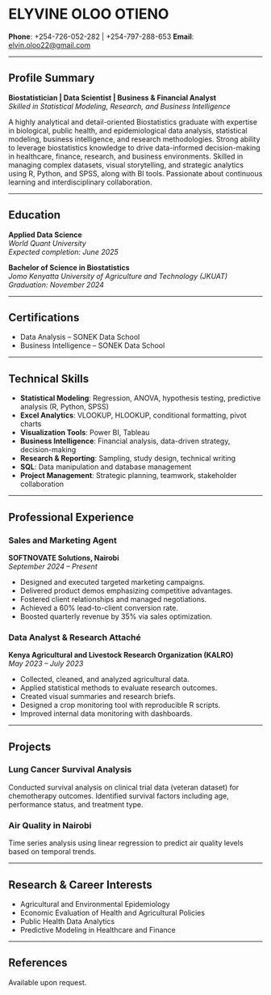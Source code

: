 # ELYVINE OLOO OTIENO

 **Phone**: +254-726-052-282  | +254-797-288-653
 **Email**: elvin.oloo22@gmail.com  

---

## Profile Summary

**Biostatistician | Data Scientist | Business & Financial Analyst**  
_Skilled in Statistical Modeling, Research, and Business Intelligence_

A highly analytical and detail-oriented Biostatistics graduate with expertise in biological, public health, and epidemiological data analysis, statistical modeling, business intelligence, and research methodologies. Strong ability to leverage biostatistics knowledge to drive data-informed decision-making in healthcare, finance, research, and business environments. Skilled in managing complex datasets, visual storytelling, and strategic analytics using R, Python, and SPSS, along with BI tools. Passionate about continuous learning and interdisciplinary collaboration.

---

## Education

**Applied Data Science**  
*World Quant University*  
_Expected completion: June 2025_

**Bachelor of Science in Biostatistics**  
*Jomo Kenyatta University of Agriculture and Technology (JKUAT)*  
_Graduation: November 2024_

---

## Certifications

- Data Analysis – SONEK Data School  
- Business Intelligence – SONEK Data School

---

## Technical Skills

- **Statistical Modeling**: Regression, ANOVA, hypothesis testing, predictive analysis (R, Python, SPSS)
- **Excel Analytics**: VLOOKUP, HLOOKUP, conditional formatting, pivot charts
- **Visualization Tools**: Power BI, Tableau
- **Business Intelligence**: Financial analysis, data-driven strategy, decision-making
- **Research & Reporting**: Sampling, study design, technical writing
- **SQL**: Data manipulation and database management
- **Project Management**: Strategic planning, teamwork, stakeholder collaboration

---

## Professional Experience

### Sales and Marketing Agent  
**SOFTNOVATE Solutions, Nairobi**  
*September 2024 – Present*

- Designed and executed targeted marketing campaigns.
- Delivered product demos emphasizing competitive advantages.
- Fostered client relationships and managed negotiations.
- Achieved a 60% lead-to-client conversion rate.
- Boosted quarterly revenue by 35% via sales optimization.

### Data Analyst & Research Attaché  
**Kenya Agricultural and Livestock Research Organization (KALRO)**  
*May 2023 – July 2023*

- Collected, cleaned, and analyzed agricultural data.
- Applied statistical methods to evaluate research outcomes.
- Created visual summaries and research briefs.
- Designed a crop monitoring tool with reproducible R scripts.
- Improved internal data monitoring with dashboards.
---

## Projects

### Lung Cancer Survival Analysis  
Conducted survival analysis on clinical trial data (veteran dataset) for chemotherapy outcomes. Identified survival factors including age, performance status, and treatment type.

### Air Quality in Nairobi  
Time series analysis using linear regression to predict air quality levels based on temporal trends.

---

## Research & Career Interests

- Agricultural and Environmental Epidemiology  
- Economic Evaluation of Health and Agricultural Policies  
- Public Health Data Analytics  
- Predictive Modeling in Healthcare and Finance

---

## References

Available upon request.
